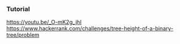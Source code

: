 ### Tutorial

<a href="https://youtu.be/_O-mK2g_jhI">https://youtu.be/_O-mK2g_jhI</a>
<br />
<a href="https://www.hackerrank.com/challenges/tree-height-of-a-binary-tree/problem">https://www.hackerrank.com/challenges/tree-height-of-a-binary-tree/problem</a>
